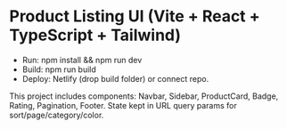 # Product Listing UI (Vite + React + TypeScript + Tailwind)

- Run: npm install && npm run dev
- Build: npm run build
- Deploy: Netlify (drop build folder) or connect repo.

This project includes components: Navbar, Sidebar, ProductCard, Badge, Rating, Pagination, Footer.
State kept in URL query params for sort/page/category/color.
